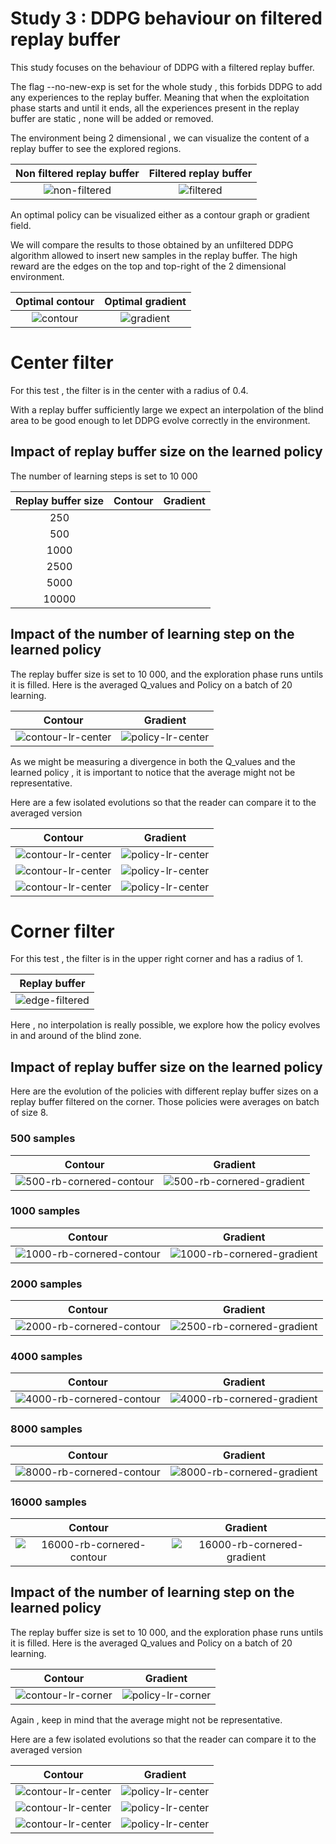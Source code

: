 # Study 3 : DDPG behaviour on filtered replay buffer

This study focuses on the behaviour of DDPG with a filtered replay buffer.

The flag --no-new-exp is set for the whole study , this forbids DDPG to add any experiences to the replay buffer.
Meaning that when the exploitation phase starts and until it ends, all the experiences present in the replay buffer are static , none will be added or removed.

The environment being 2 dimensional , we can visualize the content of a replay buffer to see the explored regions.

Non filtered replay buffer           |  Filtered replay buffer
:-------------------------:|:-------------------------:
![non-filtered](https://raw.githubusercontent.com/schott97l/RL_analysis/master/Studies/Study_3/images/non-filtered.png)   |  ![filtered](https://raw.githubusercontent.com/schott97l/RL_analysis/master/Studies/Study_3/images/filtered.png)


An optimal policy can be visualized either as a contour graph or gradient field.

We will compare the results to those obtained by an unfiltered DDPG algorithm allowed to insert new samples in the replay buffer. The high reward are the edges on the top and top-right of the 2 dimensional environment.

Optimal contour           |  Optimal gradient
:-------------------------:|:-------------------------:
![contour](https://raw.githubusercontent.com/schott97l/RL_analysis/master/Studies/Study_3/images/contour.png)   |  ![gradient](https://raw.githubusercontent.com/schott97l/RL_analysis/master/Studies/Study_3/images/gradient.png)


# Center filter

For this test , the filter is in the center with a radius of 0.4.

With a replay buffer sufficiently large we expect an interpolation of the blind area to be good enough to let DDPG evolve correctly in the environment.

## Impact of replay buffer size on the learned policy 

The number of learning steps is set to 10 000

| Replay buffer size  |  Contour | Gradient  |
|:-:|:-:|:-:|
|  250 |   |   |
|  500 |   |   |
|  1000 |   |   |
|  2500 |   |   |
|  5000 |   |   |
|  10000 |   |   |

## Impact of the number of learning step on the learned policy

The replay buffer size is set to 10 000, and the exploration phase runs untils it is filled.
Here is the averaged Q_values and Policy on a batch of 20 learning.

|  Contour | Gradient  |
|:-:|:-:|
| ![contour-lr-center](https://raw.githubusercontent.com/schott97l/RL_analysis/master/Studies/Study_3/visualizations/lr-center/visualizations/Q_contour_time_10000.gif) | ![policy-lr-center](https://raw.githubusercontent.com/schott97l/RL_analysis/master/Studies/Study_3/visualizations/lr-center/visualizations/Pi_arrow_time_10000.gif) |

As we might be measuring a divergence in both the Q_values and the learned policy , it is important to notice that the average might not be representative.

Here are a few isolated evolutions so that the reader can compare it to the averaged version 

|  Contour | Gradient  |
|:-:|:-:|
| ![contour-lr-center](https://raw.githubusercontent.com/schott97l/RL_analysis/master/Studies/Study_3/visualizations/lr-center-samples/samples/1/visualizations/Q_contour_time.gif) | ![policy-lr-center](https://raw.githubusercontent.com/schott97l/RL_analysis/master/Studies/Study_3/visualizations/lr-center-samples/samples/1/visualizations/Pi_arrow_time.gif) |
| ![contour-lr-center](https://raw.githubusercontent.com/schott97l/RL_analysis/master/Studies/Study_3/visualizations/lr-center-samples/samples/2/visualizations/Q_contour_time.gif) | ![policy-lr-center](https://raw.githubusercontent.com/schott97l/RL_analysis/master/Studies/Study_3/visualizations/lr-center-samples/samples/2/visualizations/Pi_arrow_time.gif) |
| ![contour-lr-center](https://raw.githubusercontent.com/schott97l/RL_analysis/master/Studies/Study_3/visualizations/lr-center-samples/samples/3/visualizations/Q_contour_time.gif) | ![policy-lr-center](https://raw.githubusercontent.com/schott97l/RL_analysis/master/Studies/Study_3/visualizations/lr-center-samples/samples/3/visualizations/Pi_arrow_time.gif) |
# Corner filter

For this test , the filter is in the upper right corner and has a radius of 1.

|  Replay buffer |
|:-:|
| ![edge-filtered](https://raw.githubusercontent.com/schott97l/RL_analysis/master/Studies/Study_3/images/edge-filtered.png)  |
Here , no interpolation is really possible,  we explore how the policy evolves in and around of the blind zone.

## Impact of replay buffer size on the learned policy 

Here are the evolution of the policies with different replay buffer sizes on a replay buffer filtered on the corner.
Those policies were averages on batch of size 8.

### 500 samples
|  Contour | Gradient  |
|:-:|:-:|
|  ![500-rb-cornered-contour](https://raw.githubusercontent.com/schott97l/RL_analysis/master/Studies/Study_3/visualizations/replay_buffer_corner/visualizations/Q_contour_time_500.gif) |   ![500-rb-cornered-gradient](https://raw.githubusercontent.com/schott97l/RL_analysis/master/Studies/Study_3/visualizations/replay_buffer_corner/visualizations/Pi_arrow_time_500.gif) |

### 1000 samples
|  Contour | Gradient  |
|:-:|:-:|
|  ![1000-rb-cornered-contour](https://raw.githubusercontent.com/schott97l/RL_analysis/master/Studies/Study_3/visualizations/replay_buffer_corner/visualizations/Q_contour_time_1000.gif) |   ![1000-rb-cornered-gradient](https://raw.githubusercontent.com/schott97l/RL_analysis/master/Studies/Study_3/visualizations/replay_buffer_corner/visualizations/Pi_arrow_time_1000.gif)
### 2000 samples
|  Contour | Gradient  |
|:-:|:-:|
|  ![2000-rb-cornered-contour](https://raw.githubusercontent.com/schott97l/RL_analysis/master/Studies/Study_3/visualizations/replay_buffer_corner/visualizations/Q_contour_time_2000.gif) |   ![2500-rb-cornered-gradient](https://raw.githubusercontent.com/schott97l/RL_analysis/master/Studies/Study_3/visualizations/replay_buffer_corner/visualizations/Pi_arrow_time_2000.gif)
### 4000 samples
|  Contour | Gradient  |
|:-:|:-:|
|  ![4000-rb-cornered-contour](https://raw.githubusercontent.com/schott97l/RL_analysis/master/Studies/Study_3/visualizations/replay_buffer_corner/visualizations/Q_contour_time_4000.gif) |   ![4000-rb-cornered-gradient](https://raw.githubusercontent.com/schott97l/RL_analysis/master/Studies/Study_3/visualizations/replay_buffer_corner/visualizations/Pi_arrow_time_4000.gif)

### 8000 samples
|  Contour | Gradient  |
|:-:|:-:|
|  ![8000-rb-cornered-contour](https://raw.githubusercontent.com/schott97l/RL_analysis/master/Studies/Study_3/visualizations/replay_buffer_corner/visualizations/Q_contour_time_8000.gif) |   ![8000-rb-cornered-gradient](https://raw.githubusercontent.com/schott97l/RL_analysis/master/Studies/Study_3/visualizations/replay_buffer_corner/visualizations/Pi_arrow_time_8000.gif)

### 16000 samples
|  Contour | Gradient  |
|:-:|:-:|
|  ![16000-rb-cornered-contour](https://raw.githubusercontent.com/schott97l/RL_analysis/master/Studies/Study_3/visualizations/replay_buffer_corner/visualizations/Q_contour_time_16000.gif) |   ![16000-rb-cornered-gradient](https://raw.githubusercontent.com/schott97l/RL_analysis/master/Studies/Study_3/visualizations/replay_buffer_corner/visualizations/Pi_arrow_time_16000.gif)
## Impact of the number of learning step on the learned policy

The replay buffer size is set to 10 000, and the exploration phase runs untils it is filled.
Here is the averaged Q_values and Policy on a batch of 20 learning.

|  Contour | Gradient  |
|:-:|:-:|
| ![contour-lr-corner](https://raw.githubusercontent.com/schott97l/RL_analysis/master/Studies/Study_3/visualizations/lr-corner/visualizations/Q_contour_time_10000.gif) | ![policy-lr-corner](https://raw.githubusercontent.com/schott97l/RL_analysis/master/Studies/Study_3/visualizations/lr-corner/visualizations/Pi_arrow_time_10000.gif) |

Again , keep in mind that the average  might not be representative.

Here are a few isolated evolutions so that the reader can compare it to the averaged version 

|  Contour | Gradient  |
|:-:|:-:|
| ![contour-lr-center](https://raw.githubusercontent.com/schott97l/RL_analysis/master/Studies/Study_3/visualizations/lr-corner-samples/samples/1/visualizations/Q_contour_time.gif) | ![policy-lr-center](https://raw.githubusercontent.com/schott97l/RL_analysis/master/Studies/Study_3/visualizations/lr-corner-samples/samples/1/visualizations/Pi_arrow_time.gif) |
| ![contour-lr-center](https://raw.githubusercontent.com/schott97l/RL_analysis/master/Studies/Study_3/visualizations/lr-corner-samples/samples/2/visualizations/Q_contour_time.gif) | ![policy-lr-center](https://raw.githubusercontent.com/schott97l/RL_analysis/master/Studies/Study_3/visualizations/lr-corner-samples/samples/2/visualizations/Pi_arrow_time.gif) |
| ![contour-lr-center](https://raw.githubusercontent.com/schott97l/RL_analysis/master/Studies/Study_3/visualizations/lr-corner-samples/samples/3/visualizations/Q_contour_time.gif) | ![policy-lr-center](https://raw.githubusercontent.com/schott97l/RL_analysis/master/Studies/Study_3/visualizations/lr-corner-samples/samples/3/visualizations/Pi_arrow_time.gif)
